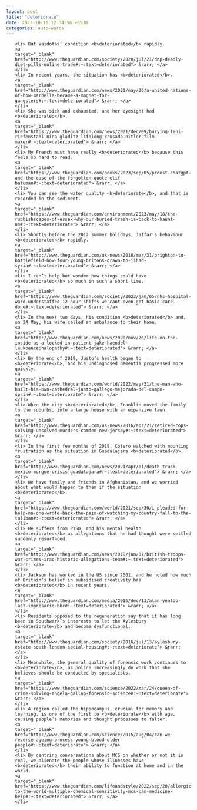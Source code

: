 ```yaml
---
layout: post
title: "deteriorate"
date: 2023-10-10 12:34:56 +0530
categories: auto-words
---
```

<ol>

    <li> But Vaidotas’ condition <b>deteriorated</b> rapidly.
    <a 
    target="_blank" 
    href="http://www.theguardian.com/society/2020/jul/21/dnp-deadly-diet-pills-online-trade#:~:text=deteriorated"> &rarr; </a>
    </li>
    <li> In recent years, the situation has <b>deteriorated</b>.
    <a 
    target="_blank" 
    href="http://www.theguardian.com/news/2021/may/20/a-united-nations-of-how-marbella-became-a-magnet-for-gangsters#:~:text=deteriorated"> &rarr; </a>
    </li>
    <li> She was sick and exhausted, and her eyesight had <b>deteriorated</b>.
    <a 
    target="_blank" 
    href="https://www.theguardian.com/news/2021/dec/09/burying-leni-riefenstahl-nina-gladitz-lifelong-crusade-hitler-film-maker#:~:text=deteriorated"> &rarr; </a>
    </li>
    <li> My French must have really <b>deteriorated</b> because this feels so hard to read.
    <a 
    target="_blank" 
    href="https://www.theguardian.com/books/2023/sep/05/proust-chatgpt-and-the-case-of-the-forgotten-quote-elif-batuman#:~:text=deteriorated"> &rarr; </a>
    </li>
    <li> You can see the water quality <b>deteriorate</b>, and that is recorded in the sediment.
    <a 
    target="_blank" 
    href="https://www.theguardian.com/environment/2023/may/18/the-rubbishscapes-of-essex-why-our-buried-trash-is-back-to-haunt-us#:~:text=deteriorate"> &rarr; </a>
    </li>
    <li> Shortly before the 2012 summer holidays, Jaffar’s behaviour <b>deteriorated</b> rapidly.
    <a 
    target="_blank" 
    href="http://www.theguardian.com/uk-news/2016/mar/31/brighton-to-battlefield-how-four-young-britons-drawn-to-jihad-syria#:~:text=deteriorated"> &rarr; </a>
    </li>
    <li> I can’t help but wonder how things could have <b>deteriorated</b> so much in such a short time.
    <a 
    target="_blank" 
    href="https://www.theguardian.com/society/2023/jan/05/nhs-hospital-ward-understaffed-12-hour-shifts-we-cant-even-get-basic-care-done#:~:text=deteriorated"> &rarr; </a>
    </li>
    <li> In the next two days, his condition <b>deteriorated</b> and, on 24 May, his wife called an ambulance to their home.
    <a 
    target="_blank" 
    href="http://www.theguardian.com/news/2020/nov/26/life-on-the-inside-as-a-locked-in-patient-jake-haendel-leukoencephalopathy#:~:text=deteriorated"> &rarr; </a>
    </li>
    <li> By the end of 2019, Justo’s health began to <b>deteriorate</b>, and his undiagnosed dementia progressed more quickly.
    <a 
    target="_blank" 
    href="https://www.theguardian.com/world/2022/may/31/the-man-who-built-his-own-cathedral-justo-gallego-mejorada-del-campo-spain#:~:text=deteriorate"> &rarr; </a>
    </li>
    <li> When the city <b>deteriorated</b>, Franklin moved the family to the suburbs, into a large house with an expansive lawn.
    <a 
    target="_blank" 
    href="http://www.theguardian.com/us-news/2016/apr/21/retired-cops-solving-unsolved-murders-camden-new-jersey#:~:text=deteriorated"> &rarr; </a>
    </li>
    <li> In the first few months of 2018, Cotero watched with mounting frustration as the situation in Guadalajara <b>deteriorated</b>.
    <a 
    target="_blank" 
    href="http://www.theguardian.com/news/2021/apr/01/death-truck-mexico-morgue-crisis-guadalajara#:~:text=deteriorated"> &rarr; </a>
    </li>
    <li> We have family and friends in Afghanistan, and we worried about what would happen to them if the situation <b>deteriorated</b>.
    <a 
    target="_blank" 
    href="https://www.theguardian.com/world/2021/sep/30/i-pleaded-for-help-no-one-wrote-back-the-pain-of-watching-my-country-fall-to-the-taliban#:~:text=deteriorated"> &rarr; </a>
    </li>
    <li> He suffers from PTSD, and his mental health <b>deteriorated</b> as allegations that he had thought were settled suddenly resurfaced.
    <a 
    target="_blank" 
    href="http://www.theguardian.com/news/2018/jun/07/british-troops-war-crimes-iraq-historic-allegations-team#:~:text=deteriorated"> &rarr; </a>
    </li>
    <li> Jackson has worked in the US since 2001, and he noted how much of Britain’s belief in subsidised creativity has <b>deteriorated</b> in recent years.
    <a 
    target="_blank" 
    href="http://www.theguardian.com/media/2016/dec/13/alan-yentob-last-impresario-bbc#:~:text=deteriorated"> &rarr; </a>
    </li>
    <li> Residents opposed to the regeneration say that it has long been in Southwark’s interests to let the Aylesbury <b>deteriorate</b> and become dysfunctional.
    <a 
    target="_blank" 
    href="http://www.theguardian.com/society/2016/jul/13/aylesbury-estate-south-london-social-housing#:~:text=deteriorate"> &rarr; </a>
    </li>
    <li> Meanwhile, the general quality of forensic work continues to <b>deteriorate</b>, as police increasingly do work that she believes should be conducted by specialists.
    <a 
    target="_blank" 
    href="https://www.theguardian.com/science/2022/mar/24/queen-of-crime-solving-angela-gallop-forensic-science#:~:text=deteriorate"> &rarr; </a>
    </li>
    <li> A region called the hippocampus, crucial for memory and learning, is one of the first to <b>deteriorate</b> with age, causing people’s memories and thought processes to falter.
    <a 
    target="_blank" 
    href="http://www.theguardian.com/science/2015/aug/04/can-we-reverse-ageing-process-young-blood-older-people#:~:text=deteriorate"> &rarr; </a>
    </li>
    <li> By centring conversations about MCS on whether or not it is real, we alienate the people whose illnesses have <b>deteriorated</b> their ability to function at home and in the world.
    <a 
    target="_blank" 
    href="https://www.theguardian.com/lifeandstyle/2022/sep/20/allergic-to-the-world-multiple-chemical-sensitivity-mcs-can-medicine-help#:~:text=deteriorated"> &rarr; </a>
    </li>